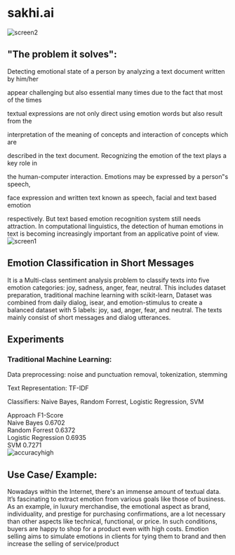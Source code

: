# sakhi.ai
![screen2](https://user-images.githubusercontent.com/46274158/125912601-3fdf4907-1b89-4ec4-bcf9-62b840b82d91.png)
## "The problem it solves":
Detecting emotional state of a person by analyzing a text document written by him/her

appear challenging but also essential many times due to the fact that most of the times

textual expressions are not only direct using emotion words but also result from the

interpretation of the meaning of concepts and interaction of concepts which are

described in the text document. Recognizing the emotion of the text plays a key role in

the human-computer interaction. Emotions may be expressed by a person‟s speech,

face expression and written text known as speech, facial and text based emotion

respectively. But text based emotion recognition system still needs attraction. In computational linguistics, the detection of human emotions in text is becoming increasingly important from an applicative point of view.
![screen1](https://user-images.githubusercontent.com/46274158/125912629-e3479638-f32a-481f-a8d7-31a9ed6b071a.png)
## Emotion Classification in Short Messages
It is a Multi-class sentiment analysis problem to classify texts into five emotion categories: joy, sadness, anger, fear, neutral. This includes dataset preparation, traditional machine learning with scikit-learn, Dataset was combined from daily dialog, isear, and emotion-stimulus to create a balanced dataset with 5 labels: joy, sad, anger, fear, and neutral. The texts mainly consist of short messages and dialog utterances.
## Experiments
### Traditional Machine Learning:
Data preprocessing: noise and punctuation removal, tokenization, stemming

Text Representation: TF-IDF

Classifiers: Naive Bayes, Random Forrest, Logistic Regression, SVM

Approach F1-Score<br>
Naive Bayes 0.6702<br>
Random Forrest 0.6372<br>
Logistic Regression 0.6935<br>
SVM    0.7271<br>
![accuracyhigh](https://user-images.githubusercontent.com/46274158/125912637-fe8498d7-2a45-4dce-8844-6d45671b71f1.png)
<br>
## Use Case/ Example:
Nowadays within the Internet, there's an immense amount of textual data. It’s fascinating to extract emotion from various goals like those of business. As an example, in luxury merchandise, the emotional aspect as brand, individuality, and prestige for purchasing confirmations, are a lot necessary than other aspects like technical, functional, or price. In such conditions, buyers are happy to shop for a product even with high costs. Emotion selling aims to simulate emotions in clients for tying them to brand and then increase the selling of service/product
